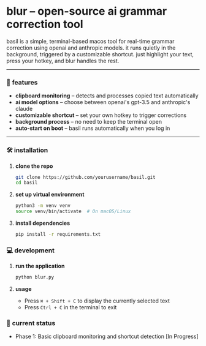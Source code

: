 # **blur** – open-source ai grammar correction tool  

basil is a simple, terminal-based macos tool for real-time grammar correction using openai and anthropic models. it runs quietly in the background, triggered by a customizable shortcut. just highlight your text, press your hotkey, and blur handles the rest.

---

### 🚀 **features**  
- **clipboard monitoring** – detects and processes copied text automatically  
- **ai model options** – choose between openai's gpt-3.5 and anthropic's claude  
- **customizable shortcut** – set your own hotkey to trigger corrections  
- **background process** – no need to keep the terminal open  
- **auto-start on boot** – basil runs automatically when you log in  

---

### 🛠️ **installation**  
1. **clone the repo**  
   ```bash
   git clone https://github.com/yourusername/basil.git
   cd basil
   ```

2. **set up virtual environment**
   ```bash
   python3 -m venv venv
   source venv/bin/activate  # On macOS/Linux
   ```

3. **install dependencies**
   ```bash
   pip install -r requirements.txt
   ```

### 💻 **development**
1. **run the application**
   ```bash
   python blur.py
   ```

2. **usage**
   - Press `⌘ + Shift + C` to display the currently selected text
   - Press `Ctrl + C` in the terminal to exit

### 🔄 **current status**
- Phase 1: Basic clipboard monitoring and shortcut detection [In Progress]
